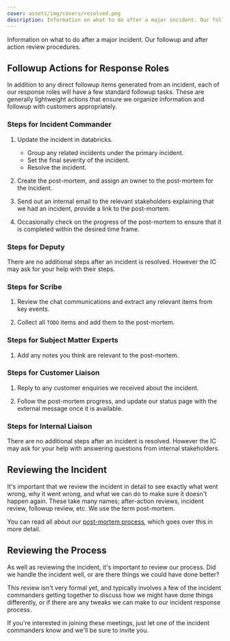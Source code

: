 ```yaml
---
cover: assets/img/covers/resolved.png
description: Information on what to do after a major incident. Our followup and after action review procedures.
---
```

Information on what to do after a major incident. Our followup and after action review procedures.

## Followup Actions for Response Roles
In addition to any direct followup items generated from an incident, each of our response roles will have a few standard followup tasks. These are generally lightweight actions that ensure we organize information and followup with customers appropriately.

### Steps for Incident Commander

1. Update the incident in databricks.
    * Group any related incidents under the primary incident.
    * Set the final severity of the incident.
    * Resolve the incident.

1. Create the post-mortem, and assign an owner to the post-mortem for the incident.

1. Send out an internal email to the relevant stakeholders explaining that we had an incident, provide a link to the post-mortem.

1. Occasionally check on the progress of the post-mortem to ensure that it is completed within the desired time frame.

### Steps for Deputy
There are no additional steps after an incident is resolved. However the IC may ask for your help with their steps.

### Steps for Scribe

1. Review the chat communications and extract any relevant items from key events.

1. Collect all `TODO` items and add them to the post-mortem.

### Steps for Subject Matter Experts

1. Add any notes you think are relevant to the post-mortem.

### Steps for Customer Liaison

1. Reply to any customer enquiries we received about the incident.

1. Follow the post-mortem progress, and update our status page with the external message once it is available.

### Steps for Internal Liaison
There are no additional steps after an incident is resolved. However the IC may ask for your help with answering questions from internal stakeholders.

## Reviewing the Incident
It's important that we review the incident in detail to see exactly what went wrong, why it went wrong, and what we can do to make sure it doesn't happen again. These take many names; after-action reviews, incident review, followup review, etc. We use the term post-mortem.

You can read all about our [post-mortem process](post_mortem_process.md), which goes over this in more detail.

## Reviewing the Process
As well as reviewing the incident, it's important to review our process. Did we handle the incident well, or are there things we could have done better?

This review isn't very formal yet, and typically involves a few of the incident commanders getting together to discuss how we might have done things differently, or if there are any tweaks we can make to our incident response process.

If you're interested in joining these meetings, just let one of the incident commanders know and we'll be sure to invite you.
